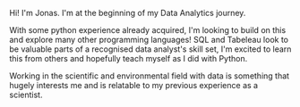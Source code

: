 Hi! I'm Jonas. I'm at the beginning of my Data Analytics journey. 

With some python experience already acquired, I'm looking to build on this and explore many other programming languages! SQL and Tabeleau look to be valuable parts of a recognised data analyst's skill set, I'm excited to learn this from others and hopefully teach myself as I did with Python.

Working in the scientific and environmental field with data is something that hugely interests me and is relatable to my previous experience as a scientist.

<!--
**JonasBT11/JonasBT11** is a ✨ _special_ ✨ repository because its `README.md` (this file) appears on your GitHub profile.

Here are some ideas to get you started:

- 🔭 I’m currently working on ...
- 🌱 I’m currently learning ...
- 👯 I’m looking to collaborate on ...
- 🤔 I’m looking for help with ...
- 💬 Ask me about ...
- 📫 How to reach me: ...
- 😄 Pronouns: ...
- ⚡ Fun fact: ...
-->
